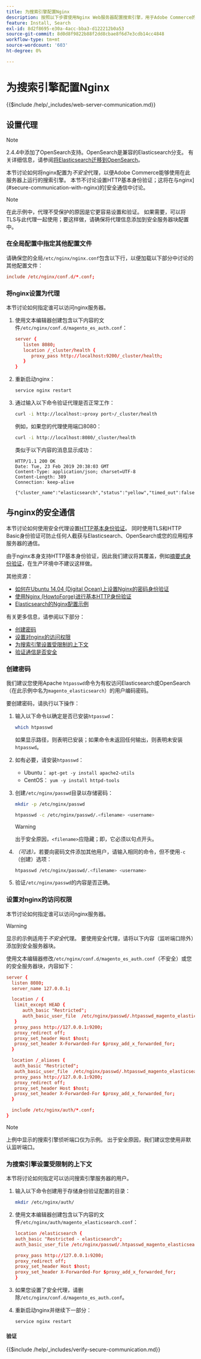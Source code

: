 ```yaml
---
title: 为搜索引擎配置Nginx
description: 按照以下步骤使用Nginx Web服务器配置搜索引擎，用于Adobe Commerce的内部安装。
feature: Install, Search
exl-id: 8d2f8695-e30a-4acc-bba3-d122212b0a53
source-git-commit: 8d0d8f9822b88f2dd8cbae8f6d7e3cdb14cc4848
workflow-type: tm+mt
source-wordcount: '603'
ht-degree: 0%

---
```


# 为搜索引擎配置Nginx

{{$include /help/_includes/web-server-communication.md}}

## 设置代理

>[!NOTE]
>
>2.4.4中添加了OpenSearch支持。OpenSearch是兼容的Elasticsearch分支。 有关详细信息，请参阅[将Elasticsearch迁移到OpenSearch](../../../upgrade/prepare/opensearch-migration.md)。

本节讨论如何将nginx配置为&#x200B;*不安全*&#x200B;代理，以便Adobe Commerce能够使用在此服务器上运行的搜索引擎。 本节不讨论设置HTTP基本身份验证；这将在与nginx](#secure-communication-with-nginx)的[安全通信中讨论。

>[!NOTE]
>
>在此示例中，代理不受保护的原因是它更容易设置和验证。 如果需要，可以将TLS与此代理一起使用；要这样做，请确保将代理信息添加到安全服务器块配置中。

### 在全局配置中指定其他配置文件

请确保您的全局`/etc/nginx/nginx.conf`包含以下行，以便加载以下部分中讨论的其他配置文件：

```conf
include /etc/nginx/conf.d/*.conf;
```

### 将nginx设置为代理

本节讨论如何指定谁可以访问nginx服务器。

1. 使用文本编辑器创建包含以下内容的文件`/etc/nginx/conf.d/magento_es_auth.conf`：

   ```conf
   server {
      listen 8080;
      location /_cluster/health {
         proxy_pass http://localhost:9200/_cluster/health;
      }
   }
   ```

1. 重新启动nginx：

   ```bash
   service nginx restart
   ```

1. 通过输入以下命令验证代理是否正常工作：

   ```bash
   curl -i http://localhost:<proxy port>/_cluster/health
   ```

   例如，如果您的代理使用端口8080：

   ```bash
   curl -i http://localhost:8080/_cluster/health
   ```

   类似于以下内容的消息显示成功：

   ```terminal
   HTTP/1.1 200 OK
   Date: Tue, 23 Feb 2019 20:38:03 GMT
   Content-Type: application/json; charset=UTF-8
   Content-Length: 389
   Connection: keep-alive
   
   {"cluster_name":"elasticsearch","status":"yellow","timed_out":false,"number_of_nodes":1,"number_of_data_nodes":1,"active_primary_shards":5,"active_shards":5,"relocating_shards":0,"initializing_shards":0,"unassigned_shards":5,"delayed_unassigned_shards":0,"number_of_pending_tasks":0,"number_of_in_flight_fetch":0,"task_max_waiting_in_queue_millis":0,"active_shards_percent_as_number":50.0}
   ```

## 与nginx的安全通信

本节讨论如何使用安全代理设置[HTTP基本身份验证](https://nginx.org/en/docs/http/ngx_http_auth_basic_module.html)。 同时使用TLS和HTTP Basic身份验证可防止任何人截获与Elasticsearch、OpenSearch或您的应用程序服务器的通信。

由于nginx本身支持HTTP基本身份验证，因此我们建议将其覆盖，例如[摘要式身份验证](https://www.nginx.com/resources/wiki/modules/auth_digest/)，在生产环境中不建议这样做。

其他资源：

* [如何在Ubuntu 14.04 (Digital Ocean)上设置Nginx的密码身份验证](https://www.digitalocean.com/community/tutorials/how-to-set-up-password-authentication-with-nginx-on-ubuntu-14-04)
* [使用Nginx (HowtoForge)进行基本HTTP身份验证](https://www.howtoforge.com/basic-http-authentication-with-nginx)
* [Elasticsearch的Nginx配置示例](https://gist.github.com/karmi/b0a9b4c111ed3023a52d)

有关更多信息，请参阅以下部分：

* [创建密码](#create-a-password)
* [设置对nginx的访问权限](#set-up-access-to-nginx)
* [为搜索引擎设置受限制的上下文](#set-up-a-restricted-context-for-the-search-engine)
* [验证通信是否安全](#secure-communication-with-nginx)

### 创建密码

我们建议您使用Apache `htpasswd`命令为有权访问Elasticsearch或OpenSearch（在此示例中名为`magento_elasticsearch`）的用户编码密码。

要创建密码，请执行以下操作：

1. 输入以下命令以确定是否已安装`htpasswd`：

   ```bash
   which htpasswd
   ```

   如果显示路径，则表明已安装；如果命令未返回任何输出，则表明未安装`htpasswd`。

1. 如有必要，请安装`htpasswd`：

   * Ubuntu： `apt-get -y install apache2-utils`
   * CentOS： `yum -y install httpd-tools`

1. 创建`/etc/nginx/passwd`目录以存储密码：

   ```bash
   mkdir -p /etc/nginx/passwd
   ```

   ```bash
   htpasswd -c /etc/nginx/passwd/.<filename> <username>
   ```

   >[!WARNING]
   >
   >出于安全原因，`<filename>`应隐藏；即，它必须以句点开头。

1. *（可选）。*&#x200B;若要向密码文件添加其他用户，请输入相同的命令，但不使用`-c` （创建）选项：

   ```bash
   htpasswd /etc/nginx/passwd/.<filename> <username>
   ```

1. 验证`/etc/nginx/passwd`的内容是否正确。

### 设置对nginx的访问权限

本节讨论如何指定谁可以访问nginx服务器。

>[!WARNING]
>
>显示的示例适用于&#x200B;*不安全*&#x200B;代理。 要使用安全代理，请将以下内容（监听端口除外）添加到安全服务器块。

使用文本编辑器修改`/etc/nginx/conf.d/magento_es_auth.conf`（不安全）或您的安全服务器块，内容如下：

```conf
server {
  listen 8080;
  server_name 127.0.0.1;

  location / {
   limit_except HEAD {
      auth_basic "Restricted";
      auth_basic_user_file  /etc/nginx/passwd/.htpasswd_magento_elasticsearch;
   }
   proxy_pass http://127.0.0.1:9200;
   proxy_redirect off;
   proxy_set_header Host $host;
   proxy_set_header X-Forwarded-For $proxy_add_x_forwarded_for;
  }

  location /_aliases {
   auth_basic "Restricted";
   auth_basic_user_file  /etc/nginx/passwd/.htpasswd_magento_elasticsearch;
   proxy_pass http://127.0.0.1:9200;
   proxy_redirect off;
   proxy_set_header Host $host;
   proxy_set_header X-Forwarded-For $proxy_add_x_forwarded_for;
  }

  include /etc/nginx/auth/*.conf;
}
```

>[!NOTE]
>
>上例中显示的搜索引擎侦听端口仅为示例。 出于安全原因，我们建议您使用非默认监听端口。

### 为搜索引擎设置受限制的上下文

本节将讨论如何指定可以访问搜索引擎服务器的用户。

1. 输入以下命令创建用于存储身份验证配置的目录：

   ```bash
   mkdir /etc/nginx/auth/
   ```

1. 使用文本编辑器创建包含以下内容的文件`/etc/nginx/auth/magento_elasticsearch.conf`：

   ```conf
   location /elasticsearch {
   auth_basic "Restricted - elasticsearch";
   auth_basic_user_file /etc/nginx/passwd/.htpasswd_magento_elasticsearch;
   
   proxy_pass http://127.0.0.1:9200;
   proxy_redirect off;
   proxy_set_header Host $host;
   proxy_set_header X-Forwarded-For $proxy_add_x_forwarded_for;
   }
   ```

1. 如果您设置了安全代理，请删除`/etc/nginx/conf.d/magento_es_auth.conf`。
1. 重新启动nginx并继续下一部分：

   ```bash
   service nginx restart
   ```

#### 验证

{{$include /help/_includes/verify-secure-communication.md}}

